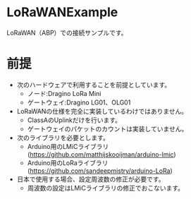 # LoRaWANExample
LoRaWAN（ABP）での接続サンプルです。
# 前提
* 次のハードウェアで利用することを前提としています。
    * ノード:Dragino LoRa Mini
    * ゲートウェイ:Dragino LG01、OLG01
* LoRaWANの仕様を完全に実装しているわけではありません。
    * ClassAのUplinkだけを行います。
    * ゲートウェイのパケットのカウントは実装していません。
* 次のライブラリを必要とします。
    * Arduino用のLMiCライブラリ (https://github.com/matthijskooijman/arduino-lmic)
    * Arduino用のLoRaライブラリ (https://github.com/sandeepmistry/arduino-LoRa)
* 日本で使用する場合、設定周波数の修正が必要です。
    * 周波数の設定はLMiCライブラリの修正でおこないます。
